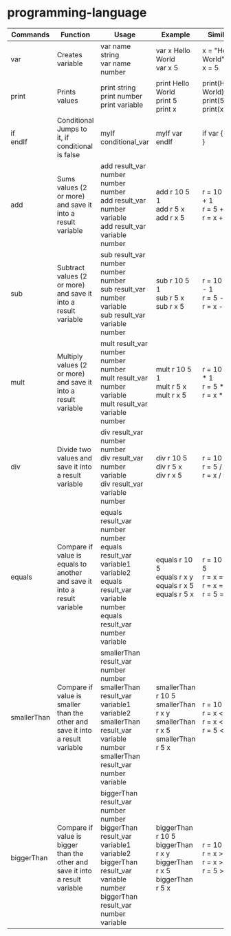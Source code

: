 # programming-language

| Commands | Function | Usage | Example | Similar
|------|------|------|------|------|
| var | Creates variable | var name string <br> var name number | var x Hello World <br> var x 5 | x = "Hello World" <br> x = 5 |
| print | Prints values | print string <br> print number <br> print variable | print Hello World <br> print 5 <br> print x | print(Hello World) <br> print(5) <br> print(x) |
| if <br> endIf | Conditional <br> Jumps to it, if conditional is false | myIf conditional_var | myIf var <br> endIf | if var { <br> }
| add | Sums values (2 or more) and save it into a result variable | add result_var number number number <br> add result_var number variable <br> add result_var variable number | add r 10 5 1 <br> add r 5 x <br> add r x 5 | r = 10 + 5 + 1 <br> r = 5 + x <br> r = x + 5 |
| sub | Subtract values (2 or more) and save it into a result variable | sub result_var number number number <br> sub result_var number variable <br> sub result_var variable number | sub r 10 5 1 <br> sub r 5 x <br> sub r x 5 | r = 10 - 5 - 1 <br> r = 5 - x <br> r = x - 5 |
| mult | Multiply values (2 or more) and save it into a result variable | mult result_var number number number <br> mult result_var number variable <br> mult result_var variable number | mult r 10 5 1 <br> mult r 5 x <br> mult r x 5 | r = 10 * 5 * 1 <br> r = 5 * x <br> r = x * 5 |
| div | Divide two values and save it into a result variable | div result_var number number <br> div result_var number variable <br> div result_var variable number | div r 10 5 <br> div r 5 x <br> div r x 5 | r = 10 / 5 <br> r = 5 / x <br> r = x / 5 |
| equals | Compare if value is equals to another and save it into a result variable | equals result_var number number <br> equals result_var variable1 variable2 <br> equals result_var variable number <br> equals result_var number variable | equals r 10 5 <br> equals r x y <br> equals r x 5 <br> equals r 5 x | r = 10 == 5 <br> r = x == y <br> r = x == 5 <br> r = 5 == x |
| smallerThan | Compare if value is smaller than the other and save it into a result variable | smallerThan result_var number number <br> smallerThan result_var variable1 variable2 <br> smallerThan result_var variable number <br> smallerThan result_var number variable | smallerThan r 10 5 <br> smallerThan r x y <br> smallerThan r x 5 <br> smallerThan r 5 x | r = 10 < 5 <br> r = x < y <br> r = x < 5 <br> r = 5 < x |
| biggerThan | Compare if value is bigger than the other and save it into a result variable | biggerThan result_var number number <br> biggerThan result_var variable1 variable2 <br> biggerThan result_var variable number <br> biggerThan result_var number variable | biggerThan r 10 5 <br> biggerThan r x y <br> biggerThan r x 5 <br> biggerThan r 5 x | r = 10 > 5 <br> r = x > y <br> r = x > 5 <br> r = 5 > x |

